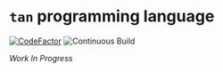 `tan` programming language
===

[![CodeFactor](https://www.codefactor.io/repository/github/tjysdsg/tan/badge/master)](https://www.codefactor.io/repository/github/tjysdsg/tan/overview/master)
![Continuous Build](https://github.com/tjysdsg/tan/workflows/Continuous%20Build/badge.svg)

*Work In Progress*
